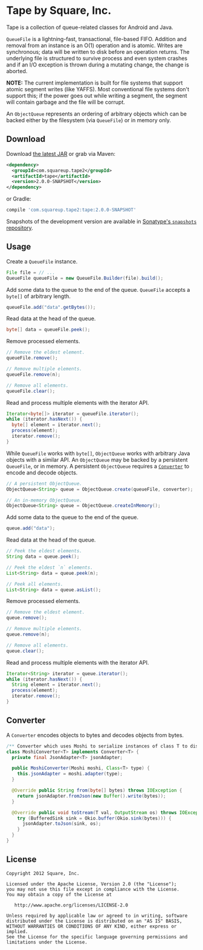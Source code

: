 Tape by Square, Inc.
====================

Tape is a collection of queue-related classes for Android and Java.

`QueueFile` is a lightning-fast, transactional, file-based FIFO. Addition and
removal from an instance is an O(1) operation and is atomic. Writes are
synchronous; data will be written to disk before an operation returns. The
underlying file is structured to survive process and even system crashes and if
an I/O exception is thrown during a mutating change, the change is aborted.

**NOTE:** The current implementation is built for file systems that support
atomic segment writes (like YAFFS). Most conventional file systems don't support
this; if the power goes out while writing a segment, the segment will contain
garbage and the file will be corrupt.

An `ObjectQueue` represents an ordering of arbitrary objects which can be backed
either by the filesystem (via `QueueFile`) or in memory only.



Download
--------

Download [the latest JAR][2] or grab via Maven:
```xml
<dependency>
  <groupId>com.squareup.tape2</groupId>
  <artifactId>tape</artifactId>
  <version>2.0.0-SNAPSHOT</version>
</dependency>
```
or Gradle:
```groovy
compile 'com.squareup.tape2:tape:2.0.0-SNAPSHOT'
```

Snapshots of the development version are available in [Sonatype's `snapshots` repository][snap].



Usage
-----

Create a `QueueFile` instance.

```java
File file = // ...
QueueFile queueFile = new QueueFile.Builder(file).build();
```

Add some data to the queue to the end of the queue. `QueueFile` accepts a `byte[]` of arbitrary length.

```java
queueFile.add("data".getBytes());
```

Read data at the head of the queue.

```java
byte[] data = queueFile.peek();
```

Remove processed elements.

```java
// Remove the eldest element.
queueFile.remove();

// Remove multiple elements.
queueFile.remove(n);

// Remove all elements.
queueFile.clear();
```

Read and process multiple elements with the iterator API.

```java
Iterator<byte[]> iterator = queueFile.iterator();
while (iterator.hasNext()) {
  byte[] element = iterator.next();
  process(element);
  iterator.remove();
}
```

While `QueueFile` works with `byte[]`, `ObjectQueue` works with arbitrary Java objects with a similar API. An `ObjectQueue` may be backed by a persistent `QueueFile`, or in memory. A persistent `ObjectQueue` requires a [`Converter`](#converter) to encode and decode objects.

```java
// A persistent ObjectQueue.
ObjectQueue<String> queue = ObjectQueue.create(queueFile, converter);

// An in-memory ObjectQueue.
ObjectQueue<String> queue = ObjectQueue.createInMemory();
```

Add some data to the queue to the end of the queue.

```java
queue.add("data");
```

Read data at the head of the queue.

```java
// Peek the eldest elements.
String data = queue.peek();

// Peek the eldest `n` elements.
List<String> data = queue.peek(n);

// Peek all elements.
List<String> data = queue.asList();
```

Remove processed elements.

```java
// Remove the eldest element.
queue.remove();

// Remove multiple elements.
queue.remove(n);

// Remove all elements.
queue.clear();
```

Read and process multiple elements with the iterator API.

```java
Iterator<String> iterator = queue.iterator();
while (iterator.hasNext()) {
  String element = iterator.next();
  process(element);
  iterator.remove();
}
```



Converter
---------

A `Converter` encodes objects to bytes and decodes objects from bytes.

```java
/** Converter which uses Moshi to serialize instances of class T to disk. */
class MoshiConverter<T> implements Converter<T> {
  private final JsonAdapter<T> jsonAdapter;

  public MoshiConverter(Moshi moshi, Class<T> type) {
    this.jsonAdapter = moshi.adapter(type);
  }

  @Override public String from(byte[] bytes) throws IOException {
    return jsonAdapter.fromJson(new Buffer().write(bytes));
  }

  @Override public void toStream(T val, OutputStream os) throws IOException {
    try (BufferedSink sink = Okio.buffer(Okio.sink(bytes))) {
      jsonAdapter.toJson(sink, os);
    }
  }
}
```


License
-------

    Copyright 2012 Square, Inc.

    Licensed under the Apache License, Version 2.0 (the "License");
    you may not use this file except in compliance with the License.
    You may obtain a copy of the License at

       http://www.apache.org/licenses/LICENSE-2.0

    Unless required by applicable law or agreed to in writing, software
    distributed under the License is distributed on an "AS IS" BASIS,
    WITHOUT WARRANTIES OR CONDITIONS OF ANY KIND, either express or implied.
    See the License for the specific language governing permissions and
    limitations under the License.



 [1]: http://square.github.com/tape/
 [2]: https://search.maven.org/remote_content?g=com.squareup&a=tape&v=LATEST
 [snap]: https://oss.sonatype.org/content/repositories/snapshots/
